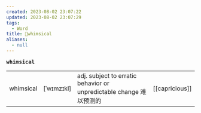 ```yaml
---
created: 2023-08-02 23:07:22
updated: 2023-08-02 23:07:29
tags:
  - Word
title: 📖whimsical
aliases:
  - null
---
```


<pre><strong>whimsical</strong></pre>
|   |   |   |   |
|---|---|---|---|
|whimsical|[ˈwɪmzɪkl]|adj. subject to erratic behavior or unpredictable change 难以预测的|[[capricious]]|